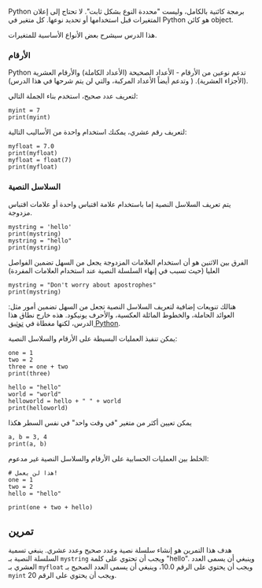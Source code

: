 Python برمجة كائنية بالكامل، وليست "محددة النوع بشكل ثابت". لا تحتاج إلى إعلان المتغيرات قبل استخدامها أو تحديد نوعها. كل متغير في Python هو كائن object.

هذا الدرس سيشرح بعض الأنواع الأساسية للمتغيرات.

### الأرقام
Python تدعم نوعين من الأرقام - الأعداد الصحيحة (الأعداد الكاملة) والأرقام العشرية (الأجزاء العشرية). ( وتدعم أيضاً الأعداد المركبة، والتي لن يتم شرحها في هذا الدرس).

لتعريف عدد صحيح، استخدم بناء الجملة التالي:

    myint = 7
    print(myint)

لتعريف رقم عشري، يمكنك استخدام واحدة من الأساليب التالية:

    myfloat = 7.0
    print(myfloat)
    myfloat = float(7)
    print(myfloat)

### السلاسل النصية

يتم تعريف السلاسل النصية إما باستخدام علامة اقتباس واحدة أو علامات اقتباس مزدوجة.

    mystring = 'hello'
    print(mystring)
    mystring = "hello"
    print(mystring)

الفرق بين الاثنين هو أن استخدام العلامات المزدوجة يجعل من السهل تضمين الفواصل العليا (حيث تسبب في إنهاء السلسلة النصية عند استخدام العلامات المفردة)

    mystring = "Don't worry about apostrophes"
    print(mystring)

هنالك تنويعات إضافية لتعريف السلاسل النصية تجعل من السهل تضمين أمور مثل: العوائد الحاملة، والخطوط المائلة العكسية، والأحرف يونيكود. هذه خارج نطاق هذا الدرس، لكنها مغطاة في [توثيق Python](http://docs.python.org/tutorial/introduction.html#strings "Strings in Python Tutorial").

يمكن تنفيذ العمليات البسيطة على الأرقام والسلاسل النصية:

    one = 1
    two = 2
    three = one + two
    print(three)

    hello = "hello"
    world = "world"
    helloworld = hello + " " + world
    print(helloworld)

يمكن تعيين أكثر من متغير "في وقت واحد" في نفس السطر هكذا

    a, b = 3, 4
    print(a, b)

الخلط بين العمليات الحسابية على الأرقام والسلاسل النصية غير مدعوم:

    # هذا لن يعمل!
    one = 1
    two = 2
    hello = "hello"
    
    print(one + two + hello)


تمرين
--------

هدف هذا التمرين هو إنشاء سلسلة نصية وعدد صحيح وعدد عشري. ينبغي تسمية السلسلة النصية بـ `mystring` ويجب أن تحتوي على كلمة "hello". وينبغي أن يسمى العدد العشري بـ `myfloat` ويجب أن يحتوي على الرقم 10.0، وينبغي أن يسمى العدد الصحيح بـ `myint` ويجب أن يحتوي على الرقم 20.